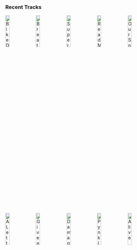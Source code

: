 ### Recent Tracks
[<img src='https://lastfm.freetls.fastly.net/i/u/300x300/61380e07df9cd27bcc2328fd2e6d07bb.png' width='16%' height='16%' alt='Bike Dream'>](https://www.last.fm/music/rostam/_/bike%2bdream)&nbsp;&nbsp;&nbsp;&nbsp;[<img src='https://lastfm.freetls.fastly.net/i/u/300x300/d8a7aad0d103a53d811ab30ce13699ba.png' width='16%' height='16%' alt='Breathing'>](https://www.last.fm/music/jake%2bkaiser/_/breathing)&nbsp;&nbsp;&nbsp;&nbsp;[<img src='https://lastfm.freetls.fastly.net/i/u/300x300/76b6689699f48affcfe94712ccd91768.png' width='16%' height='16%' alt='Superman'>](https://www.last.fm/music/youngr/_/superman)&nbsp;&nbsp;&nbsp;&nbsp;[<img src='https://lastfm.freetls.fastly.net/i/u/300x300/462a88748d374862acdd38a0aab7ab2d.png' width='16%' height='16%' alt='Read My Mind'>](https://www.last.fm/music/the%2bkillers/_/read%2bmy%2bmind)&nbsp;&nbsp;&nbsp;&nbsp;[<img src='https://lastfm.freetls.fastly.net/i/u/300x300/1c5116e785a145009efe2055a0b2f09a.png' width='16%' height='16%' alt='Our Song'>](https://www.last.fm/music/matchbox%2btwenty/_/our%2bsong)&nbsp;&nbsp;&nbsp;&nbsp;<br>[<img src='https://lastfm.freetls.fastly.net/i/u/300x300/85728709ae918f37b5e0c7367a3dc799.png' width='16%' height='16%' alt='A Letter To My Younger Self (feat. Logic)'>](https://www.last.fm/music/quinn%2bxcii/_/a%2bletter%2bto%2bmy%2byounger%2bself%2b%2528feat.%2blogic%2529)&nbsp;&nbsp;&nbsp;&nbsp;[<img src='https://lastfm.freetls.fastly.net/i/u/300x300/ad46921abeed48bfa925730674b7a081.png' width='16%' height='16%' alt='Give a Little Bit'>](https://www.last.fm/music/supertramp/_/give%2ba%2blittle%2bbit)&nbsp;&nbsp;&nbsp;&nbsp;[<img src='https://lastfm.freetls.fastly.net/i/u/300x300/87880c9dfacf6b1938e384986cdef190.png' width='16%' height='16%' alt='Damage Each Other'>](https://www.last.fm/music/steve%2bbrian/_/damage%2beach%2bother)&nbsp;&nbsp;&nbsp;&nbsp;[<img src='https://lastfm.freetls.fastly.net/i/u/300x300/dfd047b47d9d585b33422ce62b0a50bc.png' width='16%' height='16%' alt='Pynk (feat. Grimes)'>](https://www.last.fm/music/janelle%2bmon%25c3%25a1e/_/pynk%2b%2528feat.%2bgrimes%2529)&nbsp;&nbsp;&nbsp;&nbsp;[<img src='https://lastfm.freetls.fastly.net/i/u/300x300/d5ae2b6fd4114234ad88bf647697841f.png' width='16%' height='16%' alt='Alive'>](https://www.last.fm/music/empire%2bof%2bthe%2bsun/_/alive)&nbsp;&nbsp;&nbsp;&nbsp;<br>